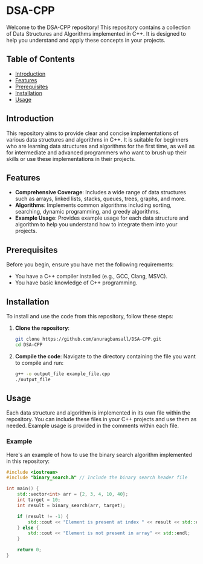 # DSA-CPP

Welcome to the DSA-CPP repository! This repository contains a collection of Data Structures and Algorithms implemented in C++. It is designed to help you understand and apply these concepts in your projects.

## Table of Contents

- [Introduction](#introduction)
- [Features](#features)
- [Prerequisites](#prerequisites)
- [Installation](#installation)
- [Usage](#usage)

## Introduction

This repository aims to provide clear and concise implementations of various data structures and algorithms in C++. It is suitable for beginners who are learning data structures and algorithms for the first time, as well as for intermediate and advanced programmers who want to brush up their skills or use these implementations in their projects.

## Features

- **Comprehensive Coverage**: Includes a wide range of data structures such as arrays, linked lists, stacks, queues, trees, graphs, and more.
- **Algorithms**: Implements common algorithms including sorting, searching, dynamic programming, and greedy algorithms.
- **Example Usage**: Provides example usage for each data structure and algorithm to help you understand how to integrate them into your projects.

## Prerequisites

Before you begin, ensure you have met the following requirements:
- You have a C++ compiler installed (e.g., GCC, Clang, MSVC).
- You have basic knowledge of C++ programming.

## Installation

To install and use the code from this repository, follow these steps:

1. **Clone the repository**:
    ```bash
    git clone https://github.com/anuragbansall/DSA-CPP.git
    cd DSA-CPP
    ```

2. **Compile the code**:
    Navigate to the directory containing the file you want to compile and run:
    ```bash
    g++ -o output_file example_file.cpp
    ./output_file
    ```

## Usage

Each data structure and algorithm is implemented in its own file within the repository. You can include these files in your C++ projects and use them as needed. Example usage is provided in the comments within each file.

### Example

Here's an example of how to use the binary search algorithm implemented in this repository:

```cpp
#include <iostream>
#include "binary_search.h" // Include the binary search header file

int main() {
    std::vector<int> arr = {2, 3, 4, 10, 40};
    int target = 10;
    int result = binary_search(arr, target);

    if (result != -1) {
        std::cout << "Element is present at index " << result << std::endl;
    } else {
        std::cout << "Element is not present in array" << std::endl;
    }

    return 0;
}
